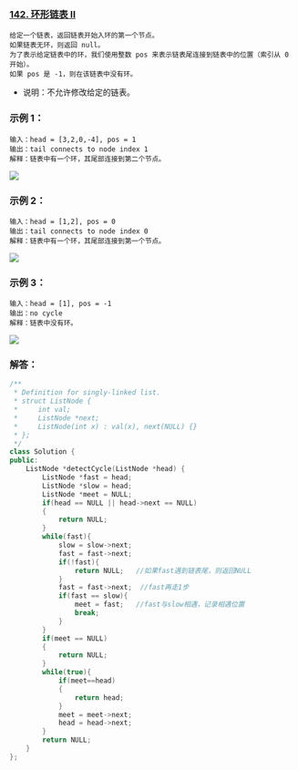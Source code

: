 ### [142. 环形链表 II](https://leetcode-cn.com/problems/linked-list-cycle-ii/)
```
给定一个链表，返回链表开始入环的第一个节点。 
如果链表无环，则返回 null。
为了表示给定链表中的环，我们使用整数 pos 来表示链表尾连接到链表中的位置（索引从 0 开始）。 
如果 pos 是 -1，则在该链表中没有环。
```
- 说明：不允许修改给定的链表。
### 示例 1：
```
输入：head = [3,2,0,-4], pos = 1
输出：tail connects to node index 1
解释：链表中有一个环，其尾部连接到第二个节点。
```
![](https://assets.leetcode-cn.com/aliyun-lc-upload/uploads/2018/12/07/circularlinkedlist.png)
### 示例 2：
```
输入：head = [1,2], pos = 0
输出：tail connects to node index 0
解释：链表中有一个环，其尾部连接到第一个节点。
```
![](https://assets.leetcode-cn.com/aliyun-lc-upload/uploads/2018/12/07/circularlinkedlist_test2.png)
### 示例 3：
```
输入：head = [1], pos = -1
输出：no cycle
解释：链表中没有环。
```
![](https://assets.leetcode-cn.com/aliyun-lc-upload/uploads/2018/12/07/circularlinkedlist_test3.png)
### 解答：
```C++
/**
 * Definition for singly-linked list.
 * struct ListNode {
 *     int val;
 *     ListNode *next;
 *     ListNode(int x) : val(x), next(NULL) {}
 * };
 */
class Solution {
public:
    ListNode *detectCycle(ListNode *head) {
        ListNode *fast = head;
        ListNode *slow = head;
        ListNode *meet = NULL;
        if(head == NULL || head->next == NULL)
        {
            return NULL;
        }
        while(fast){
            slow = slow->next;
            fast = fast->next;
            if(!fast){
                return NULL;   //如果fast遇到链表尾，则返回NULL
            }
            fast = fast->next;  //fast再走1步
            if(fast == slow){
                meet = fast;   //fast与slow相遇，记录相遇位置
                break;
            }
        }
        if(meet == NULL)
        {
            return NULL;
        }
        while(true){
            if(meet==head)
            {
                return head;
            }
            meet = meet->next;
            head = head->next;
        }
        return NULL;
    }
};
```
